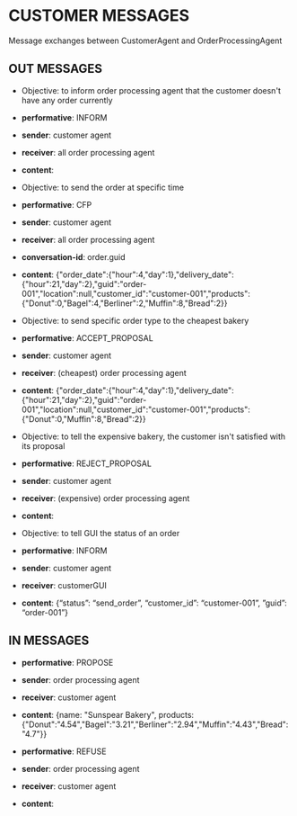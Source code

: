 # CUSTOMER MESSAGES
Message exchanges between CustomerAgent and OrderProcessingAgent


## OUT MESSAGES
- Objective: to inform order processing agent that the customer doesn't have any order currently
- **performative**: INFORM
- **sender**: customer agent
- **receiver**: all order processing agent
- **content**: <String>

- Objective: to send the order at specific time
- **performative**: CFP
- **sender**: customer agent
- **receiver**: all order processing agent
- **conversation-id**: order.guid
- **content**:
{"order_date":{"hour":4,"day":1},"delivery_date":{"hour":21,"day":2},"guid":"order-001","location":null,"customer_id":"customer-001","products":{"Donut":0,"Bagel":4,"Berliner":2,"Muffin":8,"Bread":2}}

- Objective: to send specific order type to the cheapest bakery
- **performative**: ACCEPT_PROPOSAL
- **sender**: customer agent
- **receiver**: (cheapest) order processing agent
- **content**:
{"order_date":{"hour":4,"day":1},"delivery_date":{"hour":21,"day":2},"guid":"order-001","location":null,"customer_id":"customer-001","products":{"Donut":0,"Muffin":8,"Bread":2}}

- Objective: to tell the expensive bakery, the customer isn't satisfied with its proposal
- **performative**: REJECT_PROPOSAL
- **sender**: customer agent
- **receiver**: (expensive) order processing agent
- **content**: <String>

- Objective: to tell GUI the status of an order
- **performative**: INFORM
- **sender**: customer agent
- **receiver**: customerGUI
- **content**: {“status”: “send_order”, “customer_id”: “customer-001”, ”guid”: “order-001”}

## IN MESSAGES
- **performative**: PROPOSE
- **sender**: order processing agent
- **receiver**: customer agent
- **content**:
{name: "Sunspear Bakery", products: {"Donut":"4.54","Bagel":"3.21","Berliner":"2.94","Muffin":"4.43","Bread":"4.7"}}

- **performative**: REFUSE
- **sender**: order processing agent
- **receiver**: customer agent
- **content**: <String>




